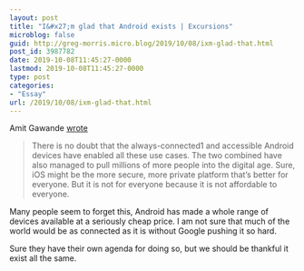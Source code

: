 ```yaml
---
layout: post
title: "I&#x27;m glad that Android exists | Excursions"
microblog: false
guid: http://greg-morris.micro.blog/2019/10/08/ixm-glad-that.html
post_id: 3987782
date: 2019-10-08T11:45:27-0000
lastmod: 2019-10-08T11:45:27-0000
type: post
categories:
- "Essay"
url: /2019/10/08/ixm-glad-that.html
---
```

<!--kg-card-begin: html--><p><!--kg-card-begin: html--></p>
<p>Amit Gawande <a href="https://blog.amitgawande.com/thanks-to-android">wrote</a></p>
<blockquote><p>There is no doubt that the always-connected1 and accessible Android devices have enabled all these use cases. The two combined have also managed to pull millions of more people into the digital age. Sure, iOS might be the more secure, more private platform that’s better for everyone. But it is not for everyone because it is not affordable to everyone.</p></blockquote>
<p>Many people seem to forget this, Android has made a whole range of devices available at a seriously cheap price. I am not sure that much of the world would be as connected as it is without Google pushing it so hard.</p>
<p>Sure they have their own agenda for doing so, but we should be thankful it exist all the same.<span class="Apple-converted-space"> </span></p>
<p><!--kg-card-end: html--></p>
<!--kg-card-end: html-->
